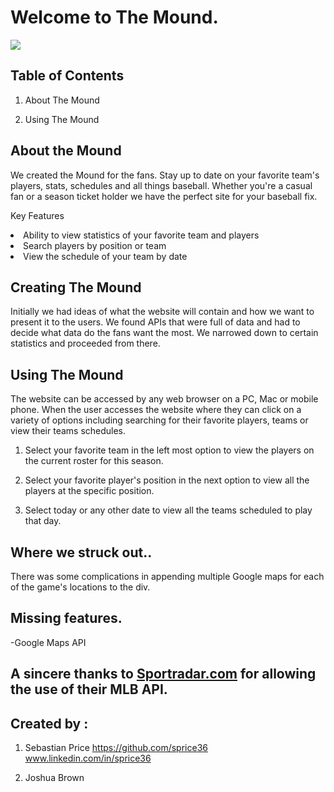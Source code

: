 # Welcome to The Mound. 
 
<img src= 'https://i.pinimg.com/originals/5d/70/be/5d70be9a2975b05d242d5490dd8b6801.jpg'>

## Table of Contents

1. About The Mound

2. Using The Mound 

## About the Mound
 
We created the Mound for the fans. Stay up to date on your favorite team's players, stats, 
schedules and all things baseball. Whether you're a casual fan or a season ticket holder we 
have the perfect site for your baseball fix.

Key Features

<li> Ability to view statistics of your favorite team and players </li>
<li> Search players by position or team </li>
<li> View the schedule of your team by date </li>

## Creating The Mound

Initially we had ideas of what the website will contain and how we want to present it to the users. We found
APIs that were full of data and had to decide what data do the fans want the most. We narrowed down to 
certain statistics and proceeded from there.  

## Using The Mound

The website can be accessed by any web browser on a PC, Mac or mobile phone. When the user accesses
the website where they can click on a variety of options including searching for their
favorite players, teams or view their teams schedules.

1. Select your favorite team in the left most option to view the players on the current roster for this season. 

2. Select your favorite player's position in the next option to view all the players at the specific position.

3. Select today or any other date to view all the teams scheduled to play that day.

## Where we struck out..
There was some complications in appending multiple Google maps for each of the game's 
locations to the div. 

## Missing features.
-Google Maps API

## A sincere thanks to <a href = "https://developer.sportradar.com/">Sportradar.com</a> for allowing the use of their MLB API.


## Created by : 
1. Sebastian Price    <a href="https://github.com/sprice36">https://github.com/sprice36</a>    
<a href="https://www.linkedin.com/in/sprice36">www.linkedin.com/in/sprice36</a>

2. Joshua Brown 




 
